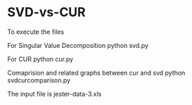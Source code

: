 # SVD-vs-CUR

To execute the files

For Singular Value Decomposition
python svd.py

For CUR
python cur.py

Comaprision and related graphs between cur and svd
python svdcurcomparison.py

The input file is jester-data-3.xls
